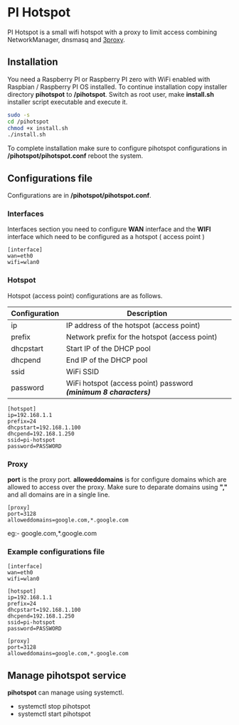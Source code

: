 # PI Hotspot
PI Hotspot is a small wifi hotspot with a proxy to limit access combining NetworkManager, dnsmasq and [3proxy](https://3proxy.ru/).


## Installation
You need a Raspberry PI or Raspberry PI zero with WiFi enabled with Raspbian / Raspberry PI OS installed. To continue installation copy installer directory **pihotspot** to **/pihotspot**. Switch as root user, make **install.sh** installer script executable and execute it.

```bash
sudo -s
cd /pihotspot
chmod +x install.sh
./install.sh
```

To complete installation make sure to configure pihotspot configurations in **/pihotspot/pihotspot.conf** reboot the system.


## Configurations file
Configurations are in **/pihotspot/pihotspot.conf**. 

### Interfaces
Interfaces section you need to configure **WAN** interface and the **WIFI** interface which need to be configured as a hotspot ( access point )

```
[interface]
wan=eth0
wifi=wlan0
```

### Hotspot
Hotspot (access point) configurations are as follows.

| Configuration | Description |
| ------------- | ----------- |
| ip | IP address of the hotspot (access point) |
| prefix | Network prefix for the hotspot (access point) |
| dhcpstart | Start IP of the DHCP pool |
| dhcpend | End IP of the DHCP pool |
| ssid | WiFi SSID |
| password | WiFi hotspot (access point) password ***(minimum 8 characters)*** |


```
[hotspot]
ip=192.168.1.1
prefix=24
dhcpstart=192.168.1.100
dhcpend=192.168.1.250
ssid=pi-hotspot
password=PASSWORD
```

### Proxy
**port** is the proxy port. **alloweddomains** is for configure domains which are allowed to access over the proxy.
Make sure to deparate domains using **","** and all domains are in a single line.

```
[proxy]
port=3128
alloweddomains=google.com,*.google.com
```

eg:- google.com,*.google.com

### Example configurations file

```
[interface]
wan=eth0
wifi=wlan0

[hotspot]
ip=192.168.1.1
prefix=24
dhcpstart=192.168.1.100
dhcpend=192.168.1.250
ssid=pi-hotspot
password=PASSWORD

[proxy]
port=3128
alloweddomains=google.com,*.google.com
```


## Manage pihotspot service
**pihotspot** can manage using systemctl.

* systemctl stop pihotspot
* systemctl start pihotspot

